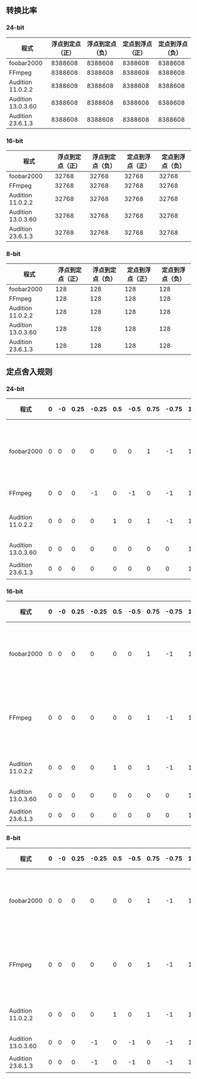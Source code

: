 ## 转换比率
### 24-bit
|程式|浮点到定点（正）|浮点到定点（负）|定点到浮点（正）|定点到浮点（负）|
|-|-|-|-|-|
|foobar2000|8388608|8388608|8388608|8388608|
|FFmpeg|8388608|8388608|8388608|8388608|
|Audition 11.0.2.2|8388608|8388608|8388608|8388608|
|Audition 13.0.3.60|8388608|8388608|8388608|8388608|
|Audition 23.6.1.3|8388608|8388608|8388608|8388608|

### 16-bit
|程式|浮点到定点（正）|浮点到定点（负）|定点到浮点（正）|定点到浮点（负）|
|-|-|-|-|-|
|foobar2000|32768|32768|32768|32768|
|FFmpeg|32768|32768|32768|32768|
|Audition 11.0.2.2|32768|32768|32768|32768|
|Audition 13.0.3.60|32768|32768|32768|32768|
|Audition 23.6.1.3|32768|32768|32768|32768|

### 8-bit
|程式|浮点到定点（正）|浮点到定点（负）|定点到浮点（正）|定点到浮点（负）|
|-|-|-|-|-|
|foobar2000|128|128|128|128|
|FFmpeg|128|128|128|128|
|Audition 11.0.2.2|128|128|128|128|
|Audition 13.0.3.60|128|128|128|128|
|Audition 23.6.1.3|128|128|128|128|

## 定点舍入规则
### 24-bit
|程式|0|-0|0.25|-0.25|0.5|-0.5|0.75|-0.75|1|-1|1.5|-1.5|判定|
|-|-|-|-|-|-|-|-|-|-|-|-|-|-|
|foobar2000|0|0|0|0|0|0|1|-1|1|-1|2|-2|四舍六入五成双|
|FFmpeg|0|0|0|-1|0|-1|0|-1|1|-1|1|-2|地板|
|Audition 11.0.2.2|0|0|0|0|1|0|1|-1|1|-1|2|-1|JS 式舍入|
|Audition 13.0.3.60|0|0|0|0|0|0|0|0|1|-1|1|-1|截尾|
|Audition 23.6.1.3|0|0|0|0|0|0|0|0|1|-1|1|-1|截尾|

### 16-bit
|程式|0|-0|0.25|-0.25|0.5|-0.5|0.75|-0.75|1|-1|1.5|-1.5|判定|
|-|-|-|-|-|-|-|-|-|-|-|-|-|-|
|foobar2000|0|0|0|0|0|0|1|-1|1|-1|2|-2|四舍六入五成双|
|FFmpeg|0|0|0|0|0|0|1|-1|1|-1|2|-2|四舍六入五成双|
|Audition 11.0.2.2|0|0|0|0|1|0|1|-1|1|-1|2|-1|JS 式舍入|
|Audition 13.0.3.60|0|0|0|0|0|0|0|0|1|-1|1|-1|截尾|
|Audition 23.6.1.3|0|0|0|0|0|0|0|0|1|-1|1|-1|截尾|

### 8-bit
|程式|0|-0|0.25|-0.25|0.5|-0.5|0.75|-0.75|1|-1|1.5|-1.5|判定|
|-|-|-|-|-|-|-|-|-|-|-|-|-|-|
|foobar2000|0|0|0|0|0|0|1|-1|1|-1|2|-2|四舍六入五成双|
|FFmpeg|0|0|0|0|0|0|1|-1|1|-1|2|-2|四舍六入五成双|
|Audition 11.0.2.2|0|0|0|0|1|0|1|-1|1|-1|2|-1|JS 式舍入|
|Audition 13.0.3.60|0|0|0|-1|0|-1|0|-1|1|-1|1|-2|地板|
|Audition 23.6.1.3|0|0|0|-1|0|-1|0|-1|1|-1|1|-2|地板|

